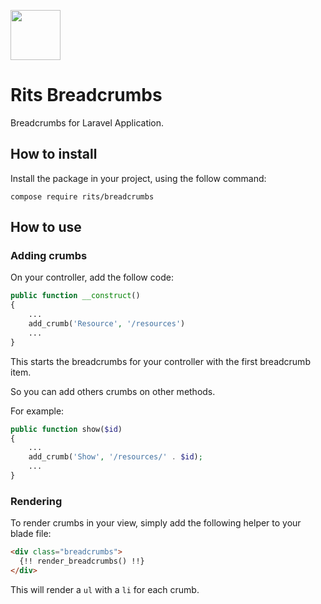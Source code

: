 <img src="https://rits.dev/wp-content/themes/rits/assets/imgs/logotipo-2.png" width="80px"></img>

# Rits Breadcrumbs

Breadcrumbs for Laravel Application.

## How to install

Install the package in your project, using the follow command:

```
compose require rits/breadcrumbs
```

## How to use

### Adding crumbs

On your controller, add the follow code:

```php
public function __construct()
{
    ...
    add_crumb('Resource', '/resources')
    ...
}
```

This starts the breadcrumbs for your controller with the first breadcrumb item.

So you can add others crumbs on other methods.

For example:

```php
public function show($id)
{
    ...
    add_crumb('Show', '/resources/' . $id);
    ...
}
```

### Rendering

To render crumbs in your view, simply add the following helper to your blade file:

```html
<div class="breadcrumbs">
  {!! render_breadcrumbs() !!}
</div>
```

This will render a `ul` with a `li` for each crumb.
